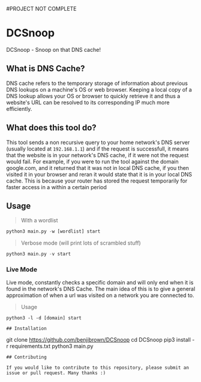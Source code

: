 #PROJECT NOT COMPLETE 


# DCSnoop
DCSnoop - Snoop on that DNS cache!

## What is DNS Cache?
DNS cache refers to the temporary storage of information about previous DNS lookups on a machine's OS or web browser. Keeping a local copy of a DNS lookup allows your OS or browser to quickly retrieve it and thus a website's URL can be resolved to its corresponding IP much more efficiently.
## What does this tool do?
This tool sends a non recursive query to your home network's DNS server (usually located at `192.168.1.1`) and if the request is successfull, it means that the website is in your network's DNS cache, if it were not the request would fail. For example, if you were to run the tool against the domain google.com, and it returned that it was not in local DNS cache, if you then visited it in your browser and reran it would state that it is in your local DNS cache. This is because your router has stored the request temporarily for faster access in a within a certain period
## Usage
> With a wordlist
```python
python3 main.py -w [wordlist] start
```
> Verbose mode (will print lots of scrambled stuff)
```python
python3 main.py -v start
```
### Live Mode
Live mode, constantly checks a specific domain and will only end when it is found in the network's DNS Cache. The main idea of this is to give a general approximation of when a url was visited on a network you are connected to.
> Usage
```
python3 -l -d [domain] start

## Installation
```
git clone https://github.com/benjibrown/DCSnoop
cd DCSnoop
pip3 install -r requirements.txt
python3 main.py
```
## Contributing

If you would like to contribute to this repository, please submit an issue or pull request. Many thanks :)
